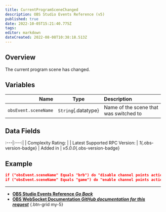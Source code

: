 ```yaml
---
title: CurrentProgramSceneChanged
description: OBS Studio Events Reference (v5)
published: true
date: 2022-10-05T15:21:40.775Z
tags: 
editor: markdown
dateCreated: 2022-08-08T10:38:18.513Z
---
```


## Overview
The current program scene has changed.

## Variables
Name | Type | Description | 
----:|:----:|:------------|
`obsEvent.sceneName` | `String`{.datatype} | Name of the scene that was switched to

## Data Fields
:---|:---:|
| Complexity Rating: | <span class="stars stars--1"></span>
| Latest Supported RPC Version: | *1*{.obs-version-badge}
| Added in | *v5.0.0*{.obs-version-badge}

## Example
```json
if ("obsEvent.sceneName" Equals "brb") do "disable channel points action" then "break"
if ("obsEvent.sceneName" Equals "game") do "enable channel points action" then "break"
```

---

- [<i class="mdi mdi-chevron-left"></i>**OBS Studio Events Reference *Go Back***](/en/Broadcasters/OBS/Events)
- [<i class="mdi mdi-github"></i> **OBS WebSocket Documentation *GitHub documentation for this request***](https://github.com/obsproject/obs-websocket/blob/master/docs/generated/protocol.md#currentprogramscenechanged)
{.btn-grid my-5}